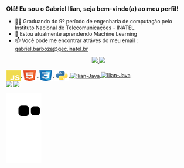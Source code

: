 ### Olá! Eu sou o Gabriel Ilian, seja bem-vindo(a) ao meu perfil!

- 👨‍🎓 Graduando do 9º período de engenharia de computação pelo Instituto Nacional de Telecomunicações - INATEL.
- 🌱 Estou atualmente aprendendo Machine Learning
- 📫 Você pode me encontrar atráves do meu email : gabriel.barboza@gec.inatel.br


<div align="center">
  <a href="https://github.com/G-ilian">
  <img height="180em" src="https://github-readme-stats.vercel.app/api?username=G-ilian&show_icons=true&theme=dark&include_all_commits=true&count_private=true"/>
  <img height="180em" src="https://github-readme-stats.vercel.app/api/top-langs/?username=G-ilian&layout=compact&langs_count=7&theme=dark"/>
</div>

 <div style="display: inline_block"><br>
  <img align="center" alt="Ilian-Js" height="30" width="40" src="https://raw.githubusercontent.com/devicons/devicon/master/icons/javascript/javascript-plain.svg">
  <img align="center" alt="Ilian-HTML" height="30" width="40" src="https://raw.githubusercontent.com/devicons/devicon/master/icons/html5/html5-original.svg">
  <img align="center" alt="Ilian-CSS" height="30" width="40" src="https://raw.githubusercontent.com/devicons/devicon/master/icons/css3/css3-original.svg">
  <img align="center" alt="Ilian-Python" height="30" width="40" src="https://raw.githubusercontent.com/devicons/devicon/master/icons/python/python-original.svg">
  <img align="center" alt="Ilian-Java" height="30" width="40" src="https://cdn.jsdelivr.net/gh/devicons/devicon/icons/java/java-original.svg">
  <img align ="rigth" alt="Ilian-Java" height="150"   src="https://i.imgur.com/MvMxQ1a.gif">
   
   
   
</div>
                 
<div> 
<a href = "mailto:gbiel.boza@gmail.com"><img src="https://img.shields.io/badge/-Gmail-%23333?style=for-the-badge&logo=gmail&logoColor=white" target="_blank"></a>
<a href="https://www.linkedin.com/in/gabriel-ilian-fonseca-barboza-6458a0203/" target="_blank"><img src="https://img.shields.io/badge/-LinkedIn-%230077B5?style=for-the-badge&logo=linkedin&logoColor=white" target="_blank"></a> 
  
![Snake Animation](https://github.com/G-ilian/G-ilian/raw/output/github-contribution-grid-snake.svg)
 
</div>

                                                                                                                                         
